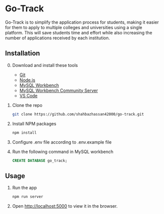 # Go-Track
Go-Track is to simplify the application process for students, making it easier for them to apply to multiple colleges and universities using a single platform. This will save students time and effort while also increasing the number of applications received by each institution.

## Installation
0. Download and install these tools
    - [Git](https://objects.githubusercontent.com/github-production-release-asset-2e65be/23216272/9c178893-460e-4498-ae06-7c42bdbfcb5c?X-Amz-Algorithm=AWS4-HMAC-SHA256&X-Amz-Credential=AKIAIWNJYAX4CSVEH53A%2F20230709%2Fus-east-1%2Fs3%2Faws4_request&X-Amz-Date=20230709T084549Z&X-Amz-Expires=300&X-Amz-Signature=91c635a47f0edd778d101a2967b78425347bebc9c01a9fc48b1f031585677c9b&X-Amz-SignedHeaders=host&actor_id=30266968&key_id=0&repo_id=23216272&response-content-disposition=attachment%3B%20filename%3DGit-2.41.0.2-64-bit.exe&response-content-type=application%2Foctet-stream)
    - [Node.js](https://nodejs.org/dist/v18.16.1/node-v18.16.1-x64.msi)
    - [MySQL Workbench](https://cdn.mysql.com//Downloads/MySQLGUITools/mysql-workbench-community-8.0.33-winx64.msi)
    - [MySQL Workbench Community Server](https://cdn.mysql.com//Downloads/MySQL-8.0/mysql-8.0.33-winx64.zip)
    - [VS Code](https://az764295.vo.msecnd.net/stable/660393deaaa6d1996740ff4880f1bad43768c814/VSCodeUserSetup-x64-1.80.0.exe)

1. Clone the repo
   ```sh
   git clone https://github.com/shahbazhassan42000/go-track.git
    ```
2. Install NPM packages
    ```sh
    npm install
    ```
3. Configure .env file according to .env.example file

4. Run the following command in MySQL workbench
    ```SQL
    CREATE DATABASE go_track;
    ```

## Usage    
1. Run the app
    ```sh
    npm run server
    ```
2. Open [http://localhost:5000](http://localhost:5000) to view it in the browser.
